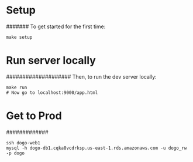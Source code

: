 # Setup
#######
To get started for the first time:

	make setup

# Run server locally
####################
Then, to run the dev server locally:

	make run
	# Now go to localhost:9000/app.html

# Get to Prod
#############

	ssh dogo-web1
	mysql -h dogo-db1.cqka8vcdrksp.us-east-1.rds.amazonaws.com -u dogo_rw -p dogo
